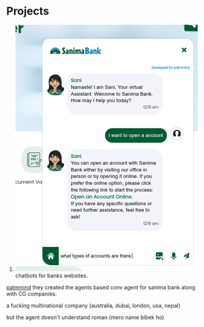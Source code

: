 # Projects

1. ![alt text](image.png) chatbots for banks websites. 


[palmmind](https://palmmind.com/) they created the agents based conv agent for sanima bank along with CG companies. 

a fucking multinational company (australia, dubai, london, usa, nepal)

but the agent doesn't understand roman (mero name bibek ho)